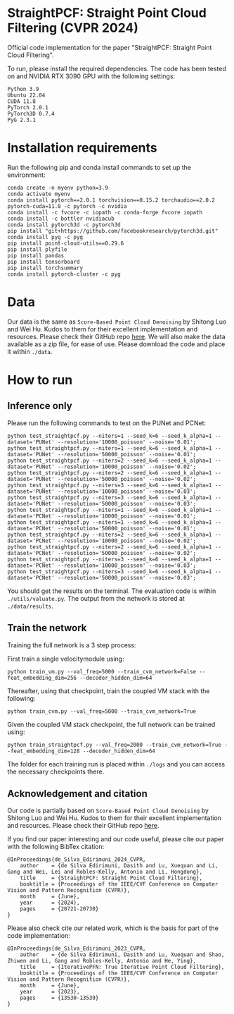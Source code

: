 # StraightPCF: Straight Point Cloud Filtering (CVPR 2024)
Official code implementation for the paper "StraightPCF: Straight Point Cloud Filtering".

To run, please install the required dependencies. The code has been tested on and NVIDIA RTX 3090 GPU with the following settings:

```
Python 3.9
Ubuntu 22.04
CUDA 11.8
PyTorch 2.0.1
PyTorch3D 0.7.4
PyG 2.3.1
```

# Installation requirements

Run the following pip and conda install commands to set up the environment:
```
conda create -n myenv python=3.9
conda activate myenv
conda install pytorch==2.0.1 torchvision==0.15.2 torchaudio==2.0.2 pytorch-cuda=11.8 -c pytorch -c nvidia
conda install -c fvcore -c iopath -c conda-forge fvcore iopath
conda install -c bottler nvidiacub
conda install pytorch3d -c pytorch3d
pip install "git+https://github.com/facebookresearch/pytorch3d.git"
conda install pyg -c pyg
pip install point-cloud-utils==0.29.6
pip install plyfile
pip install pandas
pip install tensorboard
pip install torchsummary
conda install pytorch-cluster -c pyg
```

# Data
Our data is the same as ``Score-Based Point Cloud Denoising`` by Shitong Luo and Wei Hu. Kudos to them for their excellent implementation and resources. Please check their GitHub repo [here](https://github.com/luost26/score-denoise). We will also make the data available as a zip file, for ease of use. Please download the code and place it within ```./data```.

# How to run

## Inference only
Please run the following commands to test on the PUNet and PCNet:
```
python test_straightpcf.py --niters=1 --seed_k=6 --seed_k_alpha=1 --dataset='PUNet' --resolution='10000_poisson' --noise='0.01';
python test_straightpcf.py --niters=1 --seed_k=6 --seed_k_alpha=1 --dataset='PUNet' --resolution='50000_poisson' --noise='0.01';
python test_straightpcf.py --niters=2 --seed_k=6 --seed_k_alpha=1 --dataset='PUNet' --resolution='10000_poisson' --noise='0.02';
python test_straightpcf.py --niters=2 --seed_k=6 --seed_k_alpha=1 --dataset='PUNet' --resolution='50000_poisson' --noise='0.02';
python test_straightpcf.py --niters=3 --seed_k=6 --seed_k_alpha=1 --dataset='PUNet' --resolution='10000_poisson' --noise='0.03';
python test_straightpcf.py --niters=3 --seed_k=6 --seed_k_alpha=1 --dataset='PUNet' --resolution='50000_poisson' --noise='0.03';
python test_straightpcf.py --niters=1 --seed_k=6 --seed_k_alpha=1 --dataset='PCNet' --resolution='10000_poisson' --noise='0.01';
python test_straightpcf.py --niters=1 --seed_k=6 --seed_k_alpha=1 --dataset='PCNet' --resolution='50000_poisson' --noise='0.01';
python test_straightpcf.py --niters=2 --seed_k=6 --seed_k_alpha=1 --dataset='PCNet' --resolution='10000_poisson' --noise='0.02';
python test_straightpcf.py --niters=2 --seed_k=6 --seed_k_alpha=1 --dataset='PCNet' --resolution='50000_poisson' --noise='0.02';
python test_straightpcf.py --niters=3 --seed_k=6 --seed_k_alpha=1 --dataset='PCNet' --resolution='10000_poisson' --noise='0.03';
python test_straightpcf.py --niters=3 --seed_k=6 --seed_k_alpha=1 --dataset='PCNet' --resolution='50000_poisson' --noise='0.03';
```

You should get the results on the terminal. The evaluation code is within ```./utils/valuate.py```. The output from the network is stored at ```./data/results```.

## Train the network
Training the full network is a 3 step process:

First train a single velocitymodule using:
```
python train_vm.py --val_freq=5000 --train_cvm_network=False --feat_embedding_dim=256 --decoder_hidden_dim=64
```

Thereafter, using that checkpoint, train the coupled VM stack with the following:
```
python train_cvm.py --val_freq=5000 --train_cvm_network=True
```

Given the coupled VM stack checkpoint, the full network can be trained using:
```
python train_straightpcf.py --val_freq=2000 --train_cvm_network=True --feat_embedding_dim=128 --decoder_hidden_dim=64
```

The folder for each training run is placed within ```./logs``` and you can access the necessary checkpoints there. 

## Acknowledgement and citation
Our code is partially based on ``Score-Based Point Cloud Denoising`` by Shitong Luo and Wei Hu. Kudos to them for their excellent implementation and resources. Please check their GitHub repo [here](https://github.com/luost26/score-denoise).

If you find our paper interesting and our code useful, please cite our paper with the following BibTex citation:
```
@InProceedings{de_Silva_Edirimuni_2024_CVPR,
    author    = {de Silva Edirimuni, Dasith and Lu, Xuequan and Li, Gang and Wei, Lei and Robles-Kelly, Antonio and Li, Hongdong},
    title     = {StraightPCF: Straight Point Cloud Filtering},
    booktitle = {Proceedings of the IEEE/CVF Conference on Computer Vision and Pattern Recognition (CVPR)},
    month     = {June},
    year      = {2024},
    pages     = {20721-20730}
}
```
Please also check cite our related work, which is the basis for part of the code implementation: 
```
@InProceedings{de_Silva_Edirimuni_2023_CVPR,
    author    = {de Silva Edirimuni, Dasith and Lu, Xuequan and Shao, Zhiwen and Li, Gang and Robles-Kelly, Antonio and He, Ying},
    title     = {IterativePFN: True Iterative Point Cloud Filtering},
    booktitle = {Proceedings of the IEEE/CVF Conference on Computer Vision and Pattern Recognition (CVPR)},
    month     = {June},
    year      = {2023},
    pages     = {13530-13539}
}
```